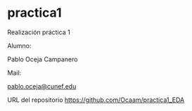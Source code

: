# practica1
Realización práctica 1

Alumno:

Pablo Oceja Campanero 

Mail:

pablo.oceja@cunef.edu

URL del repositorio
https://github.com/Ocaam/practica1_EDA
